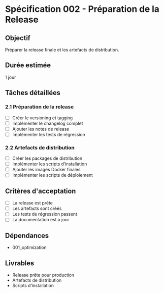 # Spécification 002 - Préparation de la Release

## Objectif
Préparer la release finale et les artefacts de distribution.

## Durée estimée
1 jour

## Tâches détaillées

### 2.1 Préparation de la release
- [ ] Créer le versioning et tagging
- [ ] Implémenter le changelog complet
- [ ] Ajouter les notes de release
- [ ] Implémenter les tests de régression

### 2.2 Artefacts de distribution
- [ ] Créer les packages de distribution
- [ ] Implémenter les scripts d'installation
- [ ] Ajouter les images Docker finales
- [ ] Implémenter les scripts de déploiement

## Critères d'acceptation
- [ ] La release est prête
- [ ] Les artefacts sont créés
- [ ] Les tests de régression passent
- [ ] La documentation est à jour

## Dépendances
- 001_optimization

## Livrables
- Release prête pour production
- Artefacts de distribution
- Scripts d'installation
